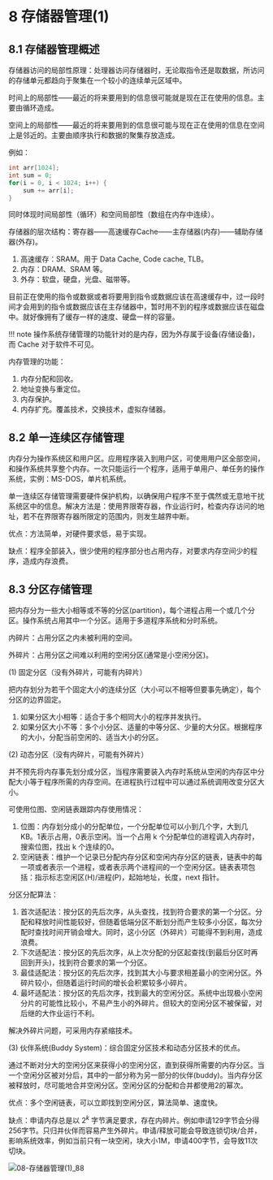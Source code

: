 # 8 存储器管理(1)

## 8.1 存储器管理概述

存储器访问的局部性原理：处理器访问存储器时，无论取指令还是取数据，所访问的存储单元都趋向于聚集在一个较小的连续单元区域中。

时间上的局部性——最近的将来要用到的信息很可能就是现在正在使用的信息。主要由循环造成。

空间上的局部性——最近的将来要用到的信息很可能与现在正在使用的信息在空间上是邻近的。主要由顺序执行和数据的聚集存放造成。

例如：

```c
int arr[1024];
int sum = 0;
for(i = 0, i < 1024; i++) {
    sum += arr[i];
}
```

同时体现时间局部性（循环）和空间局部性（数组在内存中连续）。

存储器的层次结构：寄存器——高速缓存Cache——主存储器(内存)——辅助存储器(外存)。

1. 高速缓存：SRAM。用于 Data Cache, Code cache, TLB。
2. 内存：DRAM、SRAM 等。
3. 外存：软盘，硬盘，光盘、磁带等。

目前正在使用的指令或数据或者将要用到指令或数据应该在高速缓存中，过一段时间才会用到的指令或数据应该在主存储器中，暂时用不到的程序或数据应该在磁盘中。就好像拥有了缓存一样的速度、硬盘一样的容量。

!!! note
    操作系统存储管理的功能针对的是内存，因为外存属于设备(存储设备)，而 Cache 对于软件不可见。

内存管理的功能：

1. 内存分配和回收。
2. 地址变换与重定位。
3. 内存保护。
4. 内存扩充。覆盖技术，交换技术，虚拟存储器。

## 8.2 单一连续区存储管理

内存分为操作系统区和用户区。应用程序装入到用户区，可使用用户区全部空间，和操作系统共享整个内存。一次只能运行一个程序，适用于单用户、单任务的操作系统，实例：MS-DOS，单片机系统。

单一连续区存储管理需要硬件保护机构，以确保用户程序不至于偶然或无意地干扰系统区中的信息。解决方法是：使用界限寄存器，作业运行时，检查内存访问的地址，若不在界限寄存器所限定的范围内，则发生越界中断。

优点：方法简单，对硬件要求低，易于实现。

缺点：程序全部装入，很少使用的程序部分也占用内存，对要求内存空间少的程序，造成内存浪费。

## 8.3 分区存储管理

把内存分为一些大小相等或不等的分区(partition)，每个进程占用一个或几个分区。操作系统占用其中一个分区。适用于多道程序系统和分时系统。

内碎片：占用分区之内未被利用的空间。

外碎片：占用分区之间难以利用的空闲分区(通常是小空闲分区)。

(1) 固定分区（没有外碎片，可能有内碎片）

把内存划分为若干个固定大小的连续分区（大小可以不相等但要事先确定），每个分区的边界固定。

1. 如果分区大小相等：适合于多个相同大小的程序并发执行。
2. 如果分区大小不等：多个小分区、适量的中等分区、少量的大分区。根据程序的大小，分配当前空闲的、适当大小的分区。

(2) 动态分区（没有内碎片，可能有外碎片）

并不预先将内存事先划分成分区，当程序需要装入内存时系统从空闲的内存区中分配大小等于程序所需的内存空间。在进程执行过程中可以通过系统调用改变分区大小。

可使用位图、空闲链表跟踪内存使用情况：

1. 位图：内存划分成小的分配单位，一个分配单位可以小到几个字，大到几KB。1表示占用，0表示空闲。当一个占用 k 个分配单位的进程调入内存时，搜索位图，找出 k 个连续的0。
2. 空闲链表：维护一个记录已分配内存分区和空闲内存分区的链表，链表中的每一项或者表示一个进程，或者表示两个进程间的一个空闲分区。链表表项包括：指示标志空闲区(H)/进程(P)，起始地址，长度，next 指针。

分区分配算法：

1. 首次适配法：按分区的先后次序，从头查找，找到符合要求的第一个分区。分配和释放时间性能较好，但随着低端分区不断划分而产生较多小分区，每次分配时查找时间开销会增大。同时，这小分区（外碎片）可能得不到利用，造成浪费。
2. 下次适配法：按分区的先后次序，从上次分配的分区起查找(到最后分区时再回到开头)，找到符合要求的第一个分区。
3. 最佳适配法：按分区的先后次序，找到其大小与要求相差最小的空闲分区。外碎片较小，但随着运行时间的增长会积累较多小碎片。
4. 最坏适配法：按分区的先后次序，找到最大的空闲分区。系统中出现极小空闲分片的可能性比较小，不易产生小的外碎片。但较大的空闲分区不被保留，对后继的大作业运行不利。

解决外碎片问题，可采用内存紧缩技术。

(3) 伙伴系统(Buddy System)：综合固定分区技术和动态分区技术的优点。

通过不断对分大的空闲分区来获得小的空闲分区，直到获得所需要的内存分区。当一个空闲分区被对分后，其中的一部分称为另一部分的伙伴(buddy)。当内存分区被释放时，尽可能地合并空闲分区。空闲分区的分配和合并都使用2的幂次。

优点：多个空闲链表，可以立即找到空闲分区，算法简单、速度快。

缺点：申请内存总是以 $2^k$ 字节满足要求，存在内碎片。例如申请129字节会分得256字节。只归并伙伴而容易产生外碎片。申请/释放可能会导致连锁切块/合并，影响系统效率，例如当前只有一块空闲，块大小1M，申请400字节，会导致11次切块。

![08-存储器管理(1)_88](https://cdn.jsdelivr.net/gh/DerrickMarcus/picgo_image/images/08-存储器管理(1)_88.png)
